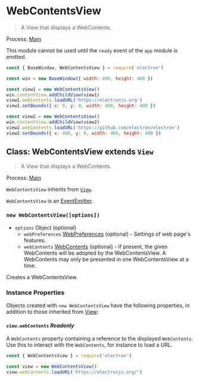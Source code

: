 # WebContentsView

> A View that displays a WebContents.

Process: [Main](../glossary.md#main-process)

This module cannot be used until the `ready` event of the `app`
module is emitted.

```js
const { BaseWindow, WebContentsView } = require('electron')

const win = new BaseWindow({ width: 800, height: 400 })

const view1 = new WebContentsView()
win.contentView.addChildView(view1)
view1.webContents.loadURL('https://electronjs.org')
view1.setBounds({ x: 0, y: 0, width: 400, height: 400 })

const view2 = new WebContentsView()
win.contentView.addChildView(view2)
view2.webContents.loadURL('https://github.com/electron/electron')
view2.setBounds({ x: 400, y: 0, width: 400, height: 400 })
```

## Class: WebContentsView extends `View`

> A View that displays a WebContents.

Process: [Main](../glossary.md#main-process)

`WebContentsView` inherits from [`View`](view.md).

`WebContentsView` is an [EventEmitter][event-emitter].

### `new WebContentsView([options])`

* `options` Object (optional)
  * `webPreferences` [WebPreferences](structures/web-preferences.md) (optional) - Settings of web page's features.
  * `webContents` [WebContents](web-contents.md) (optional) - If present, the given WebContents will be adopted by the WebContentsView. A WebContents may only be presented in one WebContentsView at a time.

Creates a WebContentsView.

### Instance Properties

Objects created with `new WebContentsView` have the following properties, in
addition to those inherited from [View](view.md):

#### `view.webContents` _Readonly_

A `WebContents` property containing a reference to the displayed `WebContents`.
Use this to interact with the `WebContents`, for instance to load a URL.

```js
const { WebContentsView } = require('electron')

const view = new WebContentsView()
view.webContents.loadURL('https://electronjs.org/')
```

[event-emitter]: https://nodejs.org/api/events.html#events_class_eventemitter
